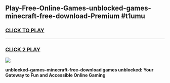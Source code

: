 
## Play-Free-Online-Games-unblocked-games-minecraft-free-download-Premium #t1umu
<h3>
<a href="https://premium.freeplayer.one?title=unblocked-games-minecraft-free-download&ref=8M">CLICK TO PLAY</a></h3>
<hr>

<h3>
<a href="https://premium.freeplayer.one?title=unblocked-games-minecraft-free-download&ref=8M">CLICK 2 PLAY</a>
  
</h3>

<a href="https://premium.freeplayer.one?title=unblocked-games-minecraft-free-download&ref=8M"><img src="https://clearcache.store/games.png"></a>


**unblocked-games-minecraft-free-download games unblocked: Your Gateway to Fun and Accessible Online Gaming**
